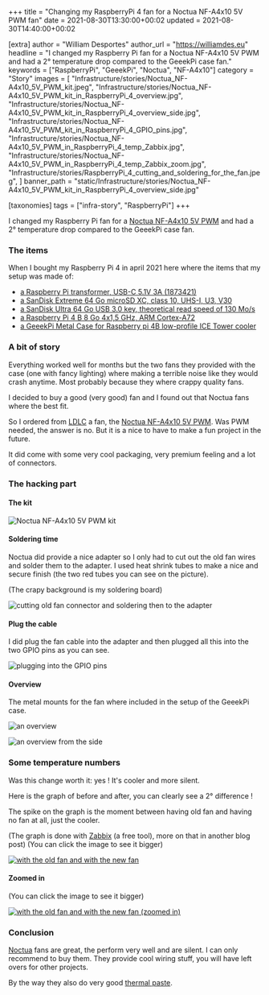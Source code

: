 +++
title = "Changing my RaspberryPi 4 fan for a Noctua NF-A4x10 5V PWM fan"
date = 2021-08-30T13:30:00+00:02
updated = 2021-08-30T14:40:00+00:02

[extra]
author = "William Desportes"
author_url = "https://williamdes.eu"
headline = "I changed my Raspberry Pi fan for a Noctua NF-A4x10 5V PWM and had a 2° temperature drop compared to the GeeekPi case fan."
keywords = ["RaspberryPi", "GeeekPi", "Noctua", "NF-A4x10"]
category = "Story"
images = [
    "Infrastructure/stories/Noctua_NF-A4x10_5V_PWM_kit.jpeg",
    "Infrastructure/stories/Noctua_NF-A4x10_5V_PWM_kit_in_RaspberryPi_4_overview.jpg",
    "Infrastructure/stories/Noctua_NF-A4x10_5V_PWM_kit_in_RaspberryPi_4_overview_side.jpg",
    "Infrastructure/stories/Noctua_NF-A4x10_5V_PWM_kit_in_RaspberryPi_4_GPIO_pins.jpg",
    "Infrastructure/stories/Noctua_NF-A4x10_5V_PWM_in_RaspberryPi_4_temp_Zabbix.jpg",
    "Infrastructure/stories/Noctua_NF-A4x10_5V_PWM_in_RaspberryPi_4_temp_Zabbix_zoom.jpg",
    "Infrastructure/stories/RaspberryPi_4_cutting_and_soldering_for_the_fan.jpeg",
]
banner_path = "static/Infrastructure/stories/Noctua_NF-A4x10_5V_PWM_kit_in_RaspberryPi_4_overview_side.jpg"

[taxonomies]
tags = ["infra-story", "RaspberryPi"]
+++

I changed my Raspberry Pi fan for a [Noctua NF-A4x10 5V PWM](https://noctua.at/en/nf-a4x10-5v-pwm) and had a 2° temperature drop compared to the GeeekPi case fan.

<!-- more -->

### The items

When I bought my Raspberry Pi 4 in april 2021 here where the items that my setup was made of:

- [a Raspberry Pi transformer, USB-C 5.1V 3A (1873421)](https://www.amazon.fr/gp/product/B07TZ89BT7)
- [a SanDisk Extreme 64 Go microSD XC, class 10, UHS-I, U3, V30](https://www.amazon.fr/gp/product/B07FCMBLV6)
- [a SanDisk Ultra 64 Go USB 3.0 key, theoretical read speed of 130 Mo/s](https://www.amazon.fr/gp/product/B00DQGBYDC)
- [a Raspberry Pi 4 B 8 Go 4x1,5 GHz, ARM Cortex-A72](https://www.amazon.fr/gp/product/B0899VXM8F/)
- [a GeeekPi Metal Case for Raspberry pi 4B low-profile ICE Tower cooler](https://www.amazon.fr/gp/product/B086JY553B)

### A bit of story

Everything worked well for months but the two fans they provided with the case (one with fancy lighting) where making a terrible noise like they would crash anytime. Most probably because they where crappy quality fans.

I decided to buy a good (very good) fan and I found out that Noctua fans where the best fit.

So I ordered from [LDLC](https://www.ldlc.com/fiche/PB00396294.html) a fan, the [Noctua NF-A4x10 5V PWM](https://noctua.at/en/nf-a4x10-5v-pwm).
Was PWM needed, the answer is no. But it is a nice to have to make a fun project in the future.

It did come with some very cool packaging, very premium feeling and a lot of connectors.

### The hacking part

#### The kit

![Noctua NF-A4x10 5V PWM kit](../Noctua_NF-A4x10_5V_PWM_kit.jpeg "Noctua NF-A4x10 5V PWM kit")

#### Soldering time

Noctua did provide a nice adapter so I only had to cut out the old fan wires and solder them to the adapter.
I used heat shrink tubes to make a nice and secure finish (the two red tubes you can see on the picture).

(The crapy background is my soldering board)

![cutting old fan connector and soldering then to the adapter](../RaspberryPi_4_cutting_and_soldering_for_the_fan.jpeg "cutting old fan connector and soldering then to the adapter")

#### Plug the cable

I did plug the fan cable into the adapter and then plugged all this into the two GPIO pins as you can see.

![plugging into the GPIO pins](../Noctua_NF-A4x10_5V_PWM_kit_in_RaspberryPi_4_GPIO_pins.jpg "plugging into the GPIO pins")

#### Overview

The metal mounts for the fan where included in the setup of the GeeekPi case.

![an overview](../Noctua_NF-A4x10_5V_PWM_kit_in_RaspberryPi_4_overview.jpg "an overview")

![an overview from the side](../Noctua_NF-A4x10_5V_PWM_kit_in_RaspberryPi_4_overview_side.jpg "an overview from the side")

### Some temperature numbers

Was this change worth it: yes !
It's cooler and more silent.

Here is the graph of before and after, you can clearly see a 2° difference !

The spike on the graph is the moment between having old fan and having no fan at all, just the cooler.

(The graph is done with [Zabbix](https://www.zabbix.com/) (a free tool), more on that in another blog post)
(You can click the image to see it bigger)

[![with the old fan and with the new fan](../Noctua_NF-A4x10_5V_PWM_in_RaspberryPi_4_temp_Zabbix.jpg "with the old fan and with the new fan")](../Noctua_NF-A4x10_5V_PWM_in_RaspberryPi_4_temp_Zabbix.jpg)

#### Zoomed in

(You can click the image to see it bigger)

[![with the old fan and with the new fan (zoomed in)](../Noctua_NF-A4x10_5V_PWM_in_RaspberryPi_4_temp_Zabbix_zoom.jpg "with the old fan and with the new fan (zoomed in)")](../Noctua_NF-A4x10_5V_PWM_in_RaspberryPi_4_temp_Zabbix_zoom.jpg)

### Conclusion

[Noctua](https://noctua.at/en/products/fan) fans are great, the perform very well and are silent.
I can only recommend to buy them. They provide cool wiring stuff, you will have left overs for other projects.

By the way they also do very good [thermal paste](https://noctua.at/en/products/thermal-grease).
